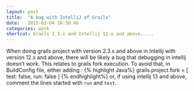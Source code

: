 ```yaml
---
layout: post
title:  "A bug with IntelliJ of Grails"
date:   2015-03-04 18:30:46
categories: work
shortcut: Grails 2.3.x and Intellij 12.x and above.....
---
```

When doing grails project with version 2.3.x and above in Intellij with version 12.x and above, there will be likely a bug that debugging in intellij doesn’t work. This relates to grails fork execution. To avoid that, in BuildConfig file, either adding :
{% highlight Java%}
	grails.project.fork = [
	    test: false,
	    run: false
	]
{% endhighlight%}
or, if using intellij 13 and above, comment the lines started with `run` and `test`.